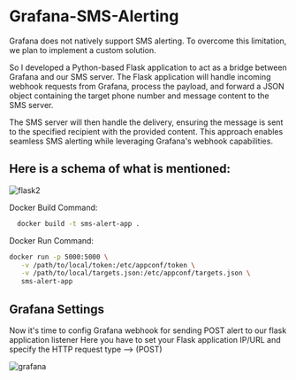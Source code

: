 # Grafana-SMS-Alerting
Grafana does not natively support SMS alerting. To overcome this limitation, we plan to implement a custom solution.

So I  developed a Python-based Flask application to act as a bridge between Grafana and our SMS server. The Flask application will handle incoming webhook requests from Grafana, process the payload, and forward a JSON object containing the target phone number and message content to the SMS server.

The SMS server will then handle the delivery, ensuring the message is sent to the specified recipient with the provided content. This approach enables seamless SMS alerting while leveraging Grafana's webhook capabilities.

## Here is a schema of what is mentioned:

![flask2](https://github.com/user-attachments/assets/29a9a46d-264a-4e44-b6e0-239bcac80e39)


Docker Build Command:
```bash
  docker build -t sms-alert-app .
```
Docker Run Command:
 ```bash
docker run -p 5000:5000 \
    -v /path/to/local/token:/etc/appconf/token \
    -v /path/to/local/targets.json:/etc/appconf/targets.json \
    sms-alert-app
 ```
## Grafana Settings
Now it's time to config Grafana webhook for sending POST alert to our flask application listener
Here you have to set your Flask application IP/URL and specify the HTTP request type --> (POST)

![grafana](https://github.com/user-attachments/assets/9a0aa79b-6ab9-4931-8a7e-9c34c7fc10b5)


